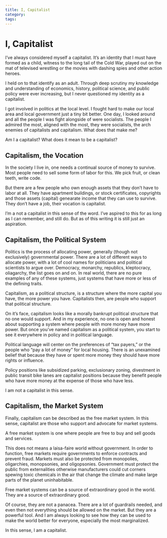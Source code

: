 ```yaml
---
title: I, Capitalist
category:
tags:
---
```


# I, Capitalist

I’ve always considered myself a capitalist. It’s an identity that I must have formed as a child, witness to the long tail of the Cold War, played out on the mat of televised wrestling or the movies with dashing spies and other action heroes.

I held on to that identify as an adult. Through deep scrutiny my knowledge and understanding of economics, history, political science, and public policy were ever increasing, but I never questioned my identity as a capitalist.

I got involved in politics at the local level. I fought hard to make our local area and local government just a tiny bit better. One day, I looked around and all the people I was fight alongside of were socialists. The people I admired the most, aligned with the most, they were socialists, the arch enemies of capitalists and capitalism. What does that make me?

Am I a capitalist? What does it mean to be a capitalist?

## Capitalism, the Vocation

In the society I live in, one needs a continual source of money to survive. Most people need to sell some form of labor for this. We pick fruit, or clean teeth, write code.

But there are a few people who own enough assets that they don’t have to labor at all. They have apartment buildings, or stock certificates, copyrights and those assets (capital) genearate income that they can use to survive. They don’t have a job, their vocation is capitalist.

I’m a not a capitalist in this sense of the word. I’ve aspired to this for as long as I can remember, and still do. But as of this writing it is still just an aspiration.

## Capitalism, the Political System

Politics is the process of allocating power, generally (though not exclusively) governmental power. There are a lot of different ways to allocate power, with a lot of cool names for politicians and political scientists to argue over. Democracy, monarchy, republics, kleptocracy, oliagarchy, the list goes on and on. In real world, there are no pure examples of any of these systems, just systems that have more or less of the defining traits.

Capitalism, as a political structure, is a structure where the more capital you have, the more power you have. Capitalists then, are people who support that political structure.

On it’s face, capitalism looks like a morally bankrupt political structure that no one would support. And in my experience, no one  is open and honest about supporting a system where people with more money have more power. But once you’ve named capitalism as a political system, you start to see it everywhere in policy and in political language.

Political language will center on the preferences of “tax payers,” or the people who “pay a lot of money” for local housing. There is an unexamined belief that because they have or spent more money they should have more rights or influence.

Policy positions like subsidized parking, exclusionary zoning, divestment in public transit bike lanes are capitalist positions because they benefit people who have more money at the expense of those who have less.

I am not a capitalist in this sense.

## Capitalism, the Market System

Finally, capitalism can be described as the free market system. In this sense, capitalist are those who support and advocate for market systems.

A free market system is one where people are free to buy and sell goods and services.

This does not means a laisa-faire world without government. In order to function, free markets require governments to enforce contracts and prevent fraud. Markets must also be protected from monopolies, oligarchies, monopsonies, and oligopsonies. Government  must protect the public from externalities otherwise manufacturers could cut corners spewing toxic chemicals in the air that change the climate and make large parts of the planet uninhabitable.

Free market systems can be a source of extraordinary good in the world. They are a source of extraordinary good.

Of course, they are not a panacea. There are a lot of guardrails needed, and even then not everything should be allowed on the market. But they are a powerful tool. And I am always looking to see how they can be used to make the world better for everyone, especially the most marginalized.

In this sense, I am a capitalist.